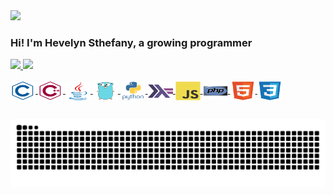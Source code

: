 <img src="https://user-images.githubusercontent.com/32377032/132241665-d491597e-bea7-4cc4-bcfd-897fc1f1fb02.jpg">


### Hi! I'm Hevelyn Sthefany, a growing programmer

<div>
  <a href="https://github.com/hevslc">
  <img height="170em" src="https://github-readme-stats.vercel.app/api?username=hevslc&show_icons=true&theme=tokyonight&include_all_commits=true&count_private=true"/>
  <img height="170em![wp4574548-sakura-night-wallpapers2](https://user-images.githubusercontent.com/32377032/132241642-704e284d-4ca0-4d66-9e1f-eadeabe075e4.jpg)
0em" src="https://github-readme-stats.vercel.app/api/top-langs/?username=hevslc&layout=compact&langs_count=7&theme=tokyonight"/>
</div>

<link rel="stylesheet" href="https://cdn.jsdelivr.net/gh/devicons/devicon@v2.13.0/devicon.min.css">
  
<div style="display: inline_block"><br>
  <img align="center" alt="Rafa-Ts" height="30" width="40" src="https://github.com/devicons/devicon/blob/master/icons/c/c-line.svg">
  <img align="center" alt="Rafa-Ts" height="30" width="40" src="https://github.com/devicons/devicon/blob/master/icons/cplusplus/cplusplus-line.svg">
  <img align="center" alt="Rafa-Ts" height="30" width="40" src="https://github.com/devicons/devicon/blob/master/icons/java/java-original.svg">  
  <img align="center" alt="Rafa-Ts" height="30" width="40" src="https://github.com/devicons/devicon/blob/master/icons/go/go-original.svg">  
  <img align="center" alt="Rafa-Ts" height="30" width="40" src="https://github.com/devicons/devicon/blob/master/icons/python/python-original-wordmark.svg">
  <img align="center" alt="Rafa-Ts" height="30" width="40" src="https://github.com/devicons/devicon/blob/master/icons/haskell/haskell-original.svg">
    <img align="center" alt="Rafa-Ts" height="30" width="40" src="https://github.com/devicons/devicon/blob/master/icons/javascript/javascript-original.svg">
    <img align="center" alt="Rafa-Ts" height="30" width="40" src="https://github.com/devicons/devicon/blob/master/icons/php/php-original.svg">
    <img align="center" alt="Rafa-Ts" height="30" width="40" src="https://github.com/devicons/devicon/blob/master/icons/html5/html5-original.svg">
    <img align="center" alt="Rafa-Ts" height="30" width="40" src="https://github.com/devicons/devicon/blob/master/icons/css3/css3-original.svg">
  
##

<!---  
<div> 
  <a href="https://www.youtube.com/channel/UCGLV7CUJVcS_EMNYGlNndyw" target="_blank"><img src="https://img.shields.io/badge/YouTube-FF0000?style=for-the-badge&logo=youtube&logoColor=white" target="_blank"></a>
  <a href="" target="_blank"><img src="https://img.shields.io/badge/-Instagram-%23E4405F?style=for-the-badge&logo=instagram&logoColor=white" target="_blank"></a>
 <a href="" target="_blank"><img src="https://img.shields.io/badge/Discord-7289DA?style=for-the-badge&logo=discord&logoColor=white" target="_blank"></a> 
  <a href = "mailto:hevelyn.sthefany@gmail.com"><img src="https://img.shields.io/badge/-Gmail-%23333?style=for-the-badge&logo=gmail&logoColor=white" target="_blank"></a> 
  <a href = "mailto:hevelyn.sthefany@gmail.com"><img src="https://img.shields.io/badge/Spotify-1ED760?&style=for-the-badge&logo=spotify&logoColor=white" target="_blank"></a>   

-->
  
  ![Snake animation](https://github.com/hevslc/hevslc/blob/output/github-contribution-grid-snake.svg)  

